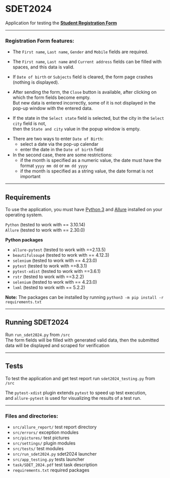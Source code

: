 # SDET2024

Application for testing the **[Student Registration Form](https://demoqa.com/automation-practice-form)**  
***

### Registration Form features:
- The `First name`, `Last name`, `Gender` and `Mobile` fields are required.
* The `First name`, `Last name` and `Current address` fields can be filled with spaces, and this data is valid.  
- If `Date of birth` or `Subjects` field is cleared, the form page crashes (nothing is displayed).
* After sending the form, the `Close` button is available, after clicking on which the form fields become empty.  
But new data is entered incorrectly, some of it is not displayed in the pop-up window with the entered data.
- If the state in the `Select state` field is selected, but the city in the `Select city` field is not,  
then the `State and city` value in the popup window is empty.
* There are two ways to enter `Date of Birth`:  
    * select a date via the pop-up calendar  
    * enter the date in the `Date of birth` field  
* In the second case, there are some restrictions:
    * if the month is specified as a numeric value, the date must have the format `yyyy mm dd` or `mm dd yyyy`
    * if the month is specified as a string value, the date format is not important
***

## Requirements
To use the application, you must have [Python 3](https://www.python.org/downloads/) 
and [Allure](https://allurereport.org/docs/install/) installed on your operating system.

`Python` (tested to work with == 3.10.14)  
`Allure` (tested to work with == 2.30.0)  


**Python packages**
* `allure-pytest` (tested to work with ==2.13.5)  
* `beautifulsoup4` (tested to work with == 4.12.3)  
* `selenium` (tested to work with == 4.23.0)  
* `pytest` (tested to work with ==8.3.1)  
* `pytest-xdist` (tested to work with ==3.6.1)  
* `rstr` (tested to work with ==3.2.2)  
* `selenium` (tested to work with == 4.23.0)  
* `lxml` (tested to work with == 5.2.2)  

**Note:** The packages can be installed by running `python3 -m pip install -r requirements.txt`
***


## Running SDET2024
Run `run_sdet2024.py` from `/src`  
The form fields will be filled with generated valid data,
then the submitted data will be displayed and scraped for verification
***


## Tests
To test the application and get test report run `sdet2024_testing.py` from `/src`

The `pytest-xdist` plugin extends `pytest` to speed up test execution,  
and `allure-pytest` is used for visualizing the results of a test run.
***


### Files and directories:
* `src/allure_report/`  test report directory
* `src/errors/` exception modules
* `src/pictures/` test pictures
* `src/settings/` plugin modules
* `src/tests/` test modules
* `src/run_sdet2024.py` sdet2024 launcher
* `src/app_testing.py` tests launcher
* `task/SDET_2024.pdf` test task description
* `requirements.txt` required packages
